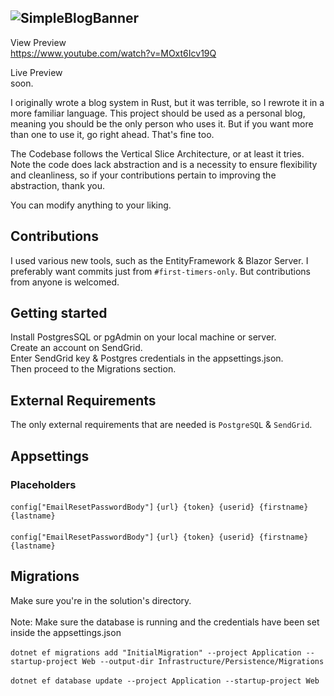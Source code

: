 ![SimpleBlogBanner](https://github.com/okjlez/SimpleBlog/blob/master/Web/blob/ReadMeLogo.png?raw=true)
----------------------------------------------------------------
View Preview<br>
https://www.youtube.com/watch?v=MOxt6Icv19Q

Live Preview<br>
soon.

I originally wrote a blog system in Rust, but it was terrible, so I rewrote it in a more familiar language. 
This project should be used as a personal blog, meaning you should be the only person who uses it. But if you want
more than one to use it, go right ahead. That's fine too.

The Codebase follows the Vertical Slice Architecture, or at least it tries. Note the code does lack abstraction
and is a necessity to ensure flexibility and cleanliness, so if your contributions pertain to improving
the abstraction, thank you.

You can modify anything to your liking. 

## Contributions
I used various new tools, such as the EntityFramework & Blazor Server. I preferably want commits 
just from `#first-timers-only`. But contributions from anyone is welcomed.

## Getting started
Install PostgresSQL or pgAdmin on your local machine or server.<br>
Create an account on SendGrid.<br>
Enter SendGrid key & Postgres credentials in the appsettings.json.<br>
Then proceed to the Migrations section.

## External Requirements
The only external requirements that are needed is `PostgreSQL` & `SendGrid`.

## Appsettings
### Placeholders
`config["EmailResetPasswordBody"]` 
`{url} {token} {userid} {firstname} {lastname}`
<br><br>
`config["EmailResetPasswordBody"]` 
`{url} {token} {userid} {firstname} {lastname}`


## Migrations
Make sure you're in the solution's directory.<br><br>
Note: Make sure the database is running and the credentials have been set inside the appsettings.json<br><br>
`dotnet ef migrations add "InitialMigration" --project Application --startup-project Web --output-dir Infrastructure/Persistence/Migrations`<br><br>
`dotnet ef database update --project Application --startup-project Web`


